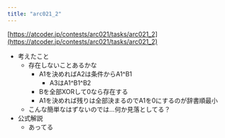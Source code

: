 ```yaml
---
title: "arc021_2"
---
```


[https://atcoder.jp/contests/arc021/tasks/arc021_2](https://atcoder.jp/contests/arc021/tasks/arc021_2)
- 考えたこと
    - 存在しないことあるかな
        - A1を決めればA2は条件からA1^B1
            - A3はA1^B1^B2
        - Bを全部XORして0なら存在する
        - A1を決めれば残りは全部決まるのでA1を0にするのが辞書順最小
    - こんな簡単なはずないのでは…何か見落としてる？
- 公式解説
    - あってる
